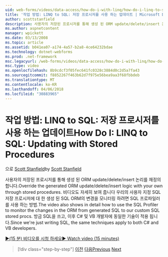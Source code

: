 ```yaml
---
uid: web-forms/videos/data-access/how-do-i-with-linq/how-do-i-linq-to-sql-updating-with-stored-procedures
title: '작업 방법: LINQ to SQL: 저장 프로시저를 사용 하는 업데이트 | Microsoft Docs'
author: scottstanfield
description: 사용자의 저장된 프로시저를 통해 생성 된 ORM update/delete/insert 논리를 재정의 합니다. 비디오 자세히 설명에서 하는 방법도 설명 SQL 프로파일러를 사용 하 여...
ms.author: aspnetcontent
manager: wpickett
ms.date: 03/13/2008
ms.topic: article
ms.assetid: b041ea07-a174-4a57-b2a8-4ce64232bdae
ms.technology: dotnet-webforms
ms.prod: .net-framework
msc.legacyurl: /web-forms/videos/data-access/how-do-i-with-linq/how-do-i-linq-to-sql-updating-with-stored-procedures
msc.type: video
ms.openlocfilehash: 8b9cdcf3f05fec641fc0328c3884d0c2d5a7fa43
ms.sourcegitcommit: f8852267f463b62d7f975e56bea9aa3f68fbbdeb
ms.translationtype: MT
ms.contentlocale: ko-KR
ms.lasthandoff: 04/06/2018
ms.locfileid: "30883965"
---
```

<a name="how-do-i-linq-to-sql-updating-with-stored-procedures"></a><span data-ttu-id="89acd-104">작업 방법: LINQ to SQL: 저장 프로시저를 사용 하는 업데이트</span><span class="sxs-lookup"><span data-stu-id="89acd-104">How Do I: LINQ to SQL: Updating with Stored Procedures</span></span>
====================
<span data-ttu-id="89acd-105">으로 [Scott Stanfield](https://github.com/scottstanfield)</span><span class="sxs-lookup"><span data-stu-id="89acd-105">by [Scott Stanfield](https://github.com/scottstanfield)</span></span>

<span data-ttu-id="89acd-106">사용자의 저장된 프로시저를 통해 생성 된 ORM update/delete/insert 논리를 재정의 합니다.</span><span class="sxs-lookup"><span data-stu-id="89acd-106">Override the generated ORM update/delete/insert logic with your own through stored procedures.</span></span> <span data-ttu-id="89acd-107">비디오도 자세히 보여 줍니다 우리의 사용자 지정 SQL 저장 프로시저에 대 한 생성 된 SQL ORM의 변경을 모니터링 하려면 SQL 프로파일러를 사용 하는 방법.</span><span class="sxs-lookup"><span data-stu-id="89acd-107">The video also shows in detail how to use the SQL Profiler to monitor the changes in the ORM from generated SQL to our custom SQL stored procs.</span></span> <span data-ttu-id="89acd-108">방금 SQL을 쓰고, 이후 C# 및 VB 개발자에 동일한 기술이 적용 됩니다.</span><span class="sxs-lookup"><span data-stu-id="89acd-108">Since we're just writing SQL, the same techniques apply to both C# and VB developers.</span></span>

[<span data-ttu-id="89acd-109">&#9654;(15 분) 비디오를 시청 하세요</span><span class="sxs-lookup"><span data-stu-id="89acd-109">&#9654; Watch video (15 minutes)</span></span>](https://channel9.msdn.com/Blogs/ASP-NET-Site-Videos/how-do-i-linq-to-sql-updating-with-stored-procedures)

> [!div class="step-by-step"]
> <span data-ttu-id="89acd-110">[이전](how-do-i-linq-to-sql-using-stored-procedures.md)
> [다음](how-do-i-linq-to-sql-executing-arbitrary-sql.md)</span><span class="sxs-lookup"><span data-stu-id="89acd-110">[Previous](how-do-i-linq-to-sql-using-stored-procedures.md)
[Next](how-do-i-linq-to-sql-executing-arbitrary-sql.md)</span></span>
